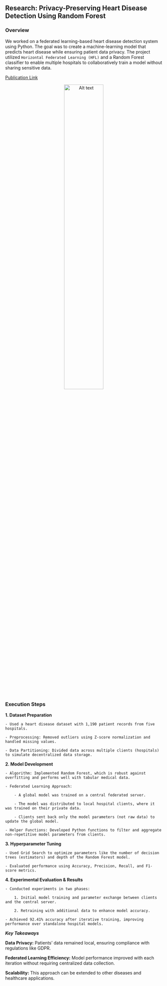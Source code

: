 ## Research: Privacy-Preserving Heart Disease Detection Using Random Forest

### Overview
We worked on a federated learning-based heart disease detection system using Python. The goal was to create a machine-learning model that predicts heart disease while ensuring patient data privacy. The project utilized `Horizontal Federated Learning (HFL)` and a Random Forest classifier to enable multiple hospitals to collaboratively train a model without sharing sensitive data.

[Publication Link](https://ieeexplore.ieee.org/document/9929490)


<p align="center"><img title="a title" alt="Alt text" src="https://www.dailydoseofds.com/content/images/2023/11/federated-gif.gif" width="50%"></p>



### Execution Steps

**1. Dataset Preparation**

    - Used a heart disease dataset with 1,190 patient records from five hospitals.
    
    - Preprocessing: Removed outliers using Z-score normalization and handled missing values.
    
    - Data Partitioning: Divided data across multiple clients (hospitals) to simulate decentralized data storage.
    
**2. Model Development**

    - Algorithm: Implemented Random Forest, which is robust against overfitting and performs well with tabular medical data.
    
    - Federated Learning Approach:
    
        - A global model was trained on a central federated server.
        
        - The model was distributed to local hospital clients, where it was trained on their private data.
        
        - Clients sent back only the model parameters (not raw data) to update the global model.
        
    - Helper Functions: Developed Python functions to filter and aggregate non-repetitive model parameters from clients.
    
**3. Hyperparameter Tuning**

    - Used Grid Search to optimize parameters like the number of decision trees (estimators) and depth of the Random Forest model.
    
    - Evaluated performance using Accuracy, Precision, Recall, and F1-score metrics.
    
**4. Experimental Evaluation & Results**

    - Conducted experiments in two phases:
    
        1. Initial model training and parameter exchange between clients and the central server.
        
        2. Retraining with additional data to enhance model accuracy.
        
    - Achieved 92.41% accuracy after iterative training, improving performance over standalone hospital models.


***Key Takeaways***

**Data Privacy:** Patients’ data remained local, ensuring compliance with regulations like GDPR. 

**Federated Learning Efficiency:** Model performance improved with each iteration without requiring centralized data collection. 

**Scalability:** This approach can be extended to other diseases and healthcare applications.
